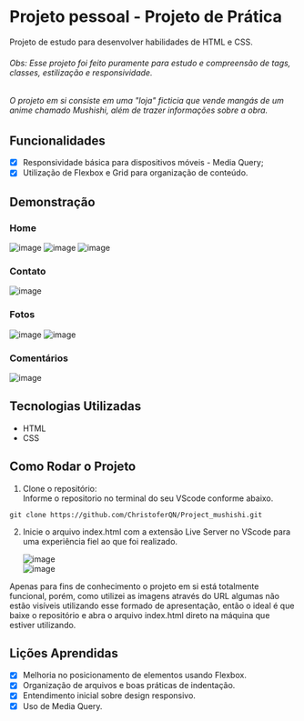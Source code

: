 # Projeto pessoal - Projeto de Prática

Projeto de estudo para desenvolver habilidades de HTML e CSS.

###### Obs: Esse projeto foi feito puramente para estudo e compreensão de tags, classes, estilização e responsividade.
###### O projeto em si consiste em uma "loja" ficticia que vende mangás de um anime chamado Mushishi, além de trazer informações sobre a obra.

## Funcionalidades

- [x] Responsividade básica para dispositivos móveis - Media Query;
- [x] Utilização de Flexbox e Grid para organização de conteúdo.

## Demonstração

  ### Home
  ![image](https://github.com/user-attachments/assets/46260211-1b10-4c67-92ac-15e10a502d30)
  ![image](https://github.com/user-attachments/assets/611177b5-bfe6-47be-a0ed-e3bc79a85d2d)
  ![image](https://github.com/user-attachments/assets/ac031c45-35b0-4c5e-ae07-db8f578ed8e0)

  ### Contato
  ![image](https://github.com/user-attachments/assets/e3a1a3ff-247e-4e30-82dc-79832d33f19c)

  ### Fotos
  ![image](https://github.com/user-attachments/assets/c2590a62-2bbe-414a-ac11-eb3a86fce52b)
  ![image](https://github.com/user-attachments/assets/6245fafe-d8f5-43e3-bf37-b4ea68f55f1f)

  ### Comentários
  ![image](https://github.com/user-attachments/assets/033e215c-1297-41f6-8a72-ffb3d7230158)

## Tecnologias Utilizadas

- HTML
- CSS

## Como Rodar o Projeto

1. Clone o repositório: <br>
Informe o repositorio no terminal do seu VScode conforme abaixo.
```
git clone https://github.com/ChristoferQN/Project_mushishi.git
```
2. Inicie o arquivo index.html com a extensão Live Server no VScode para uma experiência fiel ao que foi realizado.

   ![image](https://github.com/user-attachments/assets/cb20f841-193c-4400-b246-e673699c5d41) <br>
   ![image](https://github.com/user-attachments/assets/06cc9c56-0cf1-4b48-91b4-6a98e1f1babb)

  Apenas para fins de conhecimento o projeto em si está totalmente funcional, porém, como utilizei as imagens através do URL algumas não estão visíveis utilizando esse formado de apresentação, então o ideal é que baixe o repositório e abra o arquivo index.html direto na máquina que estiver utilizando.
  
   
## Lições Aprendidas
    
 - [x] Melhoria no posicionamento de elementos usando Flexbox.
 - [x] Organização de arquivos e boas práticas de indentação.
 - [x] Entendimento inicial sobre design responsivo.
 - [x] Uso de Media Query.

